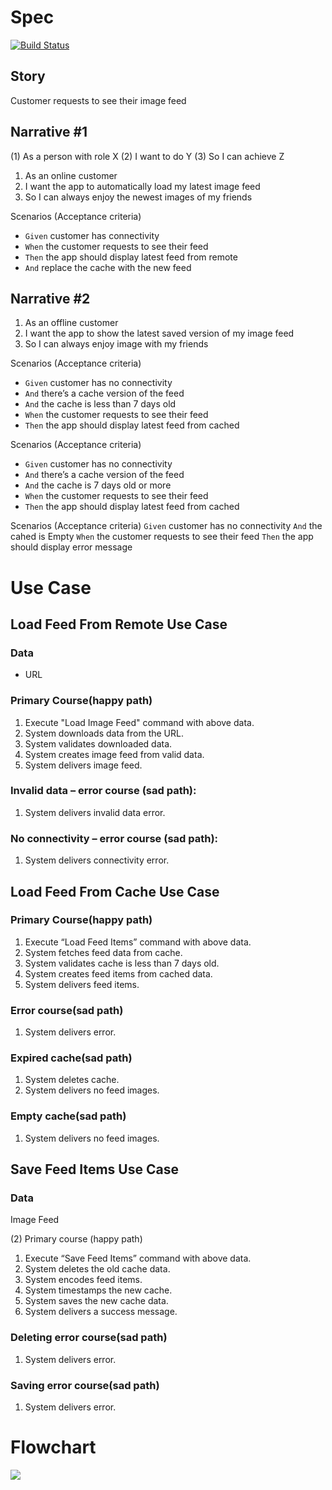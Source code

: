 # Spec
[![Build Status](https://travis-ci.com/g5321247/BDD-practice.svg?branch=master)](https://travis-ci.com/g5321247/BDD-practice)

## Story
Customer requests to see their image feed

## Narrative #1
(1) As a person with role X
(2) I want to do Y
(3) So I can achieve Z

1. As an online customer
2. I want the app to automatically load my latest image feed
3. So I can always enjoy the newest images of my friends

Scenarios (Acceptance criteria)
- `Given` customer has connectivity 
- `When` the customer requests to see their feed
- `Then` the app should display latest feed from remote
- `And` replace the cache with the new feed

## Narrative #2

1. As an offline customer
2. I want the app to show the latest saved version of my image feed
3. So I can always enjoy image with my friends

Scenarios (Acceptance criteria)
- `Given` customer has no connectivity 
- `And`  there’s a cache version of the feed
- `And`  the cache is less than 7 days old 
- `When` the customer requests to see their feed
- `Then` the app should display latest feed from cached

Scenarios (Acceptance criteria)
- `Given` customer has no connectivity 
- `And`  there’s a cache version of the feed
- `And`  the cache is 7 days old or more
- `When` the customer requests to see their feed
- `Then` the app should display latest feed from cached

Scenarios (Acceptance criteria)
`Given` customer has no connectivity 
`And` the cahed is Empty
`When` the customer requests to see their feed
`Then` the app should display error message

# Use Case 
## Load Feed From Remote Use Case
### Data
- URL
 
### Primary Course(happy path)
1. Execute "Load Image Feed" command with above data.
2. System downloads data from the URL.
3. System validates downloaded data.
4. System creates image feed from valid data.
5. System delivers image feed.

### Invalid data – error course (sad path):
1. System delivers invalid data error.

### No connectivity – error course (sad path):
1. System delivers connectivity error.

## Load Feed From Cache Use Case

### Primary Course(happy path)
1. Execute “Load Feed Items” command with above data.
2. System fetches feed data from cache.
3. System validates cache is less than 7 days old.
4. System creates feed items from cached data.
5. System delivers feed items.

### Error course(sad path)
1. System delivers error.

### Expired cache(sad path)
1. System deletes cache.
2. System delivers no feed images.

### Empty cache(sad path)
1. System delivers no feed images.

## Save Feed Items Use Case
### Data
Image Feed

(2) Primary course (happy path)
1. Execute “Save Feed Items” command with above data.
2. System deletes the old cache data.
3. System encodes feed items.
4. System timestamps the new cache.
5. System saves the new cache data.
6. System delivers a success message.

### Deleting error course(sad path)
1. System delivers error.

### Saving error course(sad path)
1. System delivers error.

# Flowchart
![](https://i.imgur.com/ngke8wm.png)

